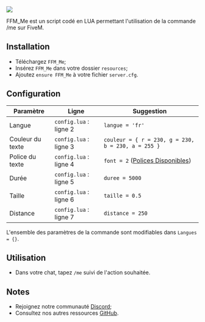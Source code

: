 <img src="https://i.imgur.com/FjvsMW4.png">

FFM_Me est un script codé en LUA permettant l'utilisation de la commande /me sur FiveM.

## Installation
* Téléchargez ```FFM_Me```;
* Insérez ```FFM_Me``` dans votre dossier ```resources```;
* Ajoutez ```ensure FFM_Me``` à votre fichier ```server.cfg```.

## Configuration 
| Paramètre | Ligne | Suggestion |
| --- | --- | --- |
| Langue | ```config.lua``` : ligne 2 | ```langue = 'fr'``` |
| Couleur du texte | ```config.lua``` : ligne 3 | ```couleur = { r = 230, g = 230, b = 230, a = 255 }``` |
| Police du texte | ```config.lua``` : ligne 4 | ```font = 2``` ([Polices Disponibles](https://imgur.com/a/oV3ciWs)) |
| Durée | ```config.lua``` : ligne 5 | ```duree = 5000``` |
| Taille | ```config.lua``` : ligne 6 | ```taille = 0.5``` |
| Distance | ```config.lua``` : ligne 7 | ```distance = 250``` |

L'ensemble des paramètres de la commande sont modifiables dans ```Langues = {}```.

## Utilisation
* Dans votre chat, tapez ```/me``` suivi de l'action souhaitée.

## Notes
* Rejoignez notre communauté [Discord](https://discord.gg/76ZE5SkuAd);
* Consultez nos autres ressources [GitHub](https://github.com/FFM-Developpement).
